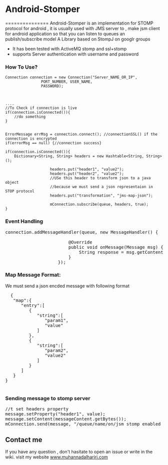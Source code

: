 # Android-Stomper
===============
Android-Stomper is an implementation for STOMP protocol for android , 
it is usually used with JMS server to , make jsm client for android application 
so that you can listen to queues an publish/subscribe model
A Library based on StompJ on googlr groups 



* It has been tested with ActiveMQ stomp and ssl+stomp 
* supports Server authentication with username and password


### How To Use?
```
Connection connection = new Connection("Server_NAME_OR_IP",
				PORT_NUMBER, USER_NAME,
				PASSWORD);
				
				
				
....
//To Check if connection is live
if(connection.isConnected()){
	//do something
} 


ErrorMessage errMsg = connection.connect(); //connectionSSL() if the connection is encrypted
if(errorMsg == null) {//connection success}

if(connection.isConnected()){
	Dictionary<String, String> headers = new Hashtable<String, String>();
					
					headers.put("header1", "value2");
					headers.put("header2", "value2");
					//USe this header to transform json to a java object
					//because we must send a json representaion in STOP protocol
					headers.put("transformation", "jms-map-json");
				
					mConnection.subscribe(queue, headers, true);
}
```


### Event Handling

<pre>
connection.addMessageHandler(queue, new MessageHandler() {

						@Override
						public void onMessage(Message msg) {
							String response = msg.getContentAsString();
						}
					});
</pre>

  
  
  
### Map Message Format: 
  We must send a json encded message with following format
  <pre>
  {
   "map":{
      "entry":[
         {
            "string":[
               "param1",
               "value"
            ]
         },
         {
            "string":[
               "param2",
               "value2"
            ]
         }
      ]
   }
}

</pre>

### Sending message to stomp server 

<pre>
//t set headers property
message.setProperty("header1", value);
message.setContent(messageContent.getBytes());
mConnection.send(message, "/queue/name/on/jsm_stomp_enabled_server");
</pre> 



## Contact me
If you have any question , don't hasitate to open an issue or write in the wiki.
visit my website www.muhannadalhariri.com
